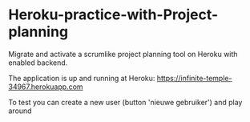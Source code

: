 # Heroku-practice-with-Project-planning
Migrate and activate a scrumlike project planning tool on Heroku with enabled backend.

The application is up and running at Heroku: https://infinite-temple-34967.herokuapp.com

To test you can create a new user (button 'nieuwe gebruiker') and play around
